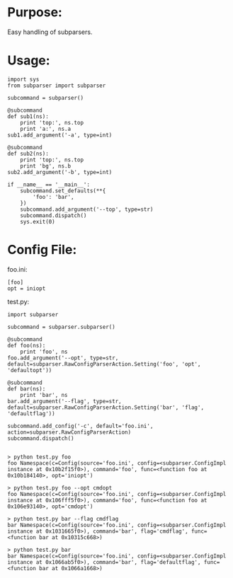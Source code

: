 Purpose:
========

Easy handling of subparsers.

Usage:
======

    import sys
    from subparser import subparser

    subcommand = subparser()

    @subcommand
    def sub1(ns):
        print 'top:', ns.top
        print 'a:', ns.a
    sub1.add_argument('-a', type=int)

    @subcommand
    def sub2(ns):
        print 'top:', ns.top
        print 'bg', ns.b
    sub2.add_argument('-b', type=int)

    if __name__ == '__main__':
        subcommand.set_defaults(**{
            'foo': 'bar',
        })
        subcommand.add_argument('--top', type=str)
        subcommand.dispatch()
        sys.exit(0)

Config File:
============

foo.ini:

    [foo]
    opt = iniopt

test.py:

    import subparser

    subcommand = subparser.subparser()

    @subcommand
    def foo(ns):
        print 'foo', ns
    foo.add_argument('--opt', type=str, default=subparser.RawConfigParserAction.Setting('foo', 'opt', 'defaultopt'))

    @subcommand
    def bar(ns):
        print 'bar', ns
    bar.add_argument('--flag', type=str, default=subparser.RawConfigParserAction.Setting('bar', 'flag', 'defaultflag'))

    subcommand.add_config('-c', default='foo.ini', action=subparser.RawConfigParserAction)
    subcommand.dispatch()


    > python test.py foo
    foo Namespace(c=Config(source='foo.ini', config=<subparser.ConfigImpl instance at 0x10b2f15f0>), command='foo', func=<function foo at 0x10b184140>, opt='iniopt')

    > python test.py foo --opt cmdopt
    foo Namespace(c=Config(source='foo.ini', config=<subparser.ConfigImpl instance at 0x106fff5f0>), command='foo', func=<function foo at 0x106e93140>, opt='cmdopt')

    > python test.py bar --flag cmdflag
    bar Namespace(c=Config(source='foo.ini', config=<subparser.ConfigImpl instance at 0x1031665f0>), command='bar', flag='cmdflag', func=<function bar at 0x10315c668>)

    > python test.py bar
    bar Namespace(c=Config(source='foo.ini', config=<subparser.ConfigImpl instance at 0x1066ab5f0>), command='bar', flag='defaultflag', func=<function bar at 0x1066a1668>)
